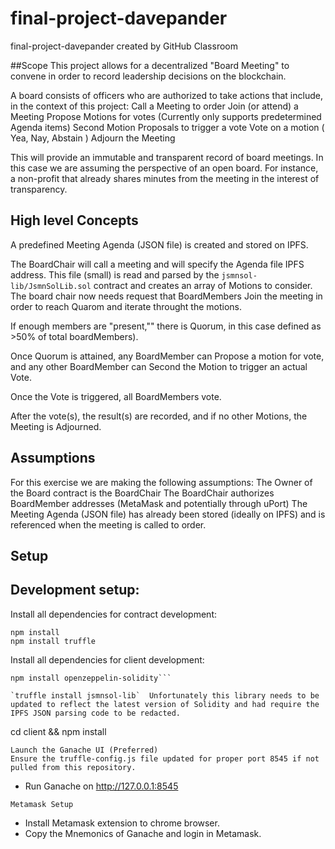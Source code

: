 # final-project-davepander
final-project-davepander created by GitHub Classroom

##Scope
This project allows for a decentralized "Board Meeting" to convene in order to record leadership decisions on the blockchain.

A board consists of officers who are authorized to take actions that include, in the context of this project:
    Call a Meeting to order
    Join (or attend) a Meeting
    Propose Motions for votes (Currently only supports predetermined Agenda items)
    Second Motion Proposals to trigger a vote
    Vote on a motion  ( Yea, Nay, Abstain )
    Adjourn the Meeting

This will provide an immutable and transparent record of board meetings. In this case we are assuming the perspective of an open board. For instance, a non-profit that already shares minutes from the meeting in the interest of transparency.

## High level Concepts



   A predefined Meeting Agenda (JSON file) is created and stored on IPFS.

   The BoardChair will call a meeting and will specify the Agenda file IPFS address. This file (small) is read and parsed by the `jsmnsol-lib/JsmnSolLib.sol` contract and creates an array of Motions to consider.
   The board chair now needs request that BoardMembers Join the meeting in order to reach Quarom and iterate throught the motions.

   If enough members are "present,"" there is Quorum, in this case defined as >50% of total boardMembers).

   Once Quorum is attained, any BoardMember can Propose a motion for vote, and any other BoardMember can Second the Motion to trigger an actual Vote.

  Once the Vote is triggered, all BoardMembers vote.

  After the vote(s), the result(s) are recorded, and if no other Motions, the Meeting is Adjourned.

## Assumptions
  For this exercise we are making the following assumptions:
    The Owner of the Board contract is the BoardChair
    The BoardChair authorizes BoardMember addresses (MetaMask and potentially through uPort)
    The Meeting Agenda (JSON file) has already been stored (ideally on IPFS) and is referenced when the meeting is called to order.

## Setup
## Development setup:
Install all dependencies for contract development:
```
npm install
npm install truffle
```

Install all dependencies for client development:

```
npm install openzeppelin-solidity```

`truffle install jsmnsol-lib`  Unfortunately this library needs to be updated to reflect the latest version of Solidity and had require the IPFS JSON parsing code to be redacted.

```
cd client && npm install
```
Launch the Ganache UI (Preferred)
Ensure the truffle-config.js file updated for proper port 8545 if not pulled from this repository.
```
-	Run Ganache on http://127.0.0.1:8545
```
Metamask Setup
```
-	Install Metamask extension to chrome browser.
-	Copy the Mnemonics of Ganache and login in Metamask.
```    
